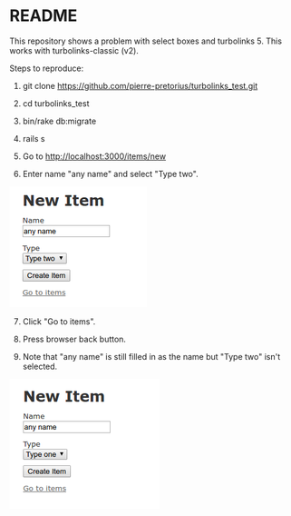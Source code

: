 # README

This repository shows a problem with select boxes and turbolinks 5.  This works with turbolinks-classic (v2).

Steps to reproduce:

1) git clone https://github.com/pierre-pretorius/turbolinks_test.git

2) cd turbolinks_test

3) bin/rake db:migrate

4) rails s

5) Go to [http://localhost:3000/items/new](http://localhost:3000/items/new)

6) Enter name "any name" and select "Type two".

![Original](original.png)

7) Click "Go to items".

8) Press browser back button.

9) Note that "any name" is still filled in as the name but "Type two" isn't selected.

![After back button pressed](after_back.png)
